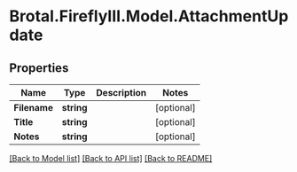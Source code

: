 # Brotal.FireflyIII.Model.AttachmentUpdate

## Properties

Name | Type | Description | Notes
------------ | ------------- | ------------- | -------------
**Filename** | **string** |  | [optional] 
**Title** | **string** |  | [optional] 
**Notes** | **string** |  | [optional] 

[[Back to Model list]](../../README.md#documentation-for-models) [[Back to API list]](../../README.md#documentation-for-api-endpoints) [[Back to README]](../../README.md)

